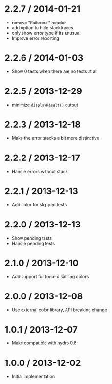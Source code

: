 
2.2.7 / 2014-01-21
==================

 * remove "Failures: " header
 * add option to hide stacktraces
 * only show error type if its unusual
 * Improve error reporting

2.2.6 / 2014-01-03
==================

  * Show 0 tests when there are no tests at all

2.2.5 / 2013-12-29
==================

  * minimize `displayResult()` output

2.2.3 / 2013-12-18
==================

  * Make the error stacks a bit more distinctive

2.2.2 / 2013-12-17
==================

  * Handle errors without stack

2.2.1 / 2013-12-13
==================

  * Add color for skipped tests

2.2.0 / 2013-12-13
==================

  * Show pending tests
  * Handle pending tests

2.1.0 / 2013-12-10
==================

  * Add support for force disabling colors

2.0.0 / 2013-12-08
==================

  * Use external color library, API breaking change

1.0.1 / 2013-12-07
==================

  * Make compatible with hydro 0.6

1.0.0 / 2013-12-02
==================

  * Initial implementation
